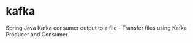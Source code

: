 # kafka
Spring Java Kafka consumer output to a file - Transfer files using Kafka Producer and Consumer.

